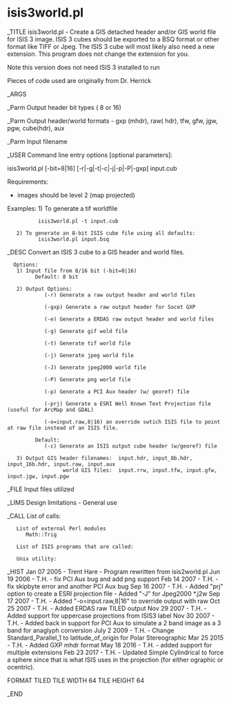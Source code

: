 isis3world.pl
============

_TITLE  isis3world.pl - Create a GIS detached header and/or GIS world file
                           for ISIS 3 image. ISIS 3 cubes should be exported to
                           a BSQ format or other format like TIFF or Jpeg.
                           The ISIS 3 cube will most
                           likely also need a new extension. This program
                           does not change the extension for you.

 Note this version does not need ISIS 3 installed to run

  Pieces of code used are originally from Dr. Herrick

_ARGS  

_Parm  Output header bit types ( 8 or 16)

_Parm  Output header/world formats - gxp (mhdr), raw( hdr), tfw, gfw, jgw, pgw, cube(hdr), aux

_Parm  Input filename

_USER  Command line entry options [optional parameters]:

   isis3world.pl [-bit=8|16] [-r|-g|-t|-c|-j|-p|-P|-gxp] input.cub

 Requirements:

   - images should be level 2 (map projected)

 Examples: 
       1) To generate a tif worldfile 

              isis3world.pl -t input.cub

       2) To generate an 8-bit ISIS cube file using all defaults:
              isis3world.pl input.bsq

_DESC Convert an ISIS 3 cube to a GIS header and world files.

      Options:
       1) Input file from 8/16 bit (-bit=8|16)
             Default: 8 bit

       2) Output Options:
                (-r) Generate a raw output header and world files

                (-gxp) Generate a raw output header for Socet GXP

                (-e) Generate a ERDAS raw output header and world files

                (-g) Generate gif wold file

                (-t) Generate tif world file

                (-j) Generate jpeg world file

                (-J) Generate jpeg2000 world file

                (-P) Generate png world file

                (-p) Generate a PCI Aux header (w/ georef) file

                (-prj) Generate a ESRI Well Known Text Projection file (useful for ArcMap and GDAL)

                (-o=input.raw,8|16) an override swtich ISIS file to point at raw file instead of an ISIS file.

             Default:
                (-c) Generate an ISIS output cube header (w/georef) file
                
       3) Output GIS header filenames:  input.hdr, input_8b.hdr, input_16b.hdr, input.raw, input.aux
                      world GIS files:  input.rrw, input.tfw, input.gfw, input.jgw, input.pgw

_FILE Input files utilized 


_LIMS  Design limitations
        - General use
    
_CALL  List of calls:

       List of external Perl modules
          Math::Trig

       List of ISIS programs that are called:

       Unix utility: 

_HIST
       Jan 07 2005 - Trent Hare - Program rewritten from isis2world.pl
       Jun 19 2006 - T.H. - fix PCI Aux bug and add png support
       Feb 14 2007 - T.H. - fix skipbyte error and another PCI Aux bug
       Sep 16 2007 - T.H. - Added "prj" option to create a ESRI projection file
                          - Added "-J" for Jpeg2000 *.j2w
       Sep 17 2007 - T.H. - Added "-o=input.raw,8|16" to override output with raw
       Oct 25 2007 - T.H. - Added ERDAS raw TILED output
       Nov 29 2007 - T.H. - Added support for uppercase projections from ISIS3 label
       Nov 30 2007 - T.H. - Added back in support for PCI Aux to simulate a 2 band
                            image as a 3 band for anaglyph conversion
       July 2 2009 - T.H. - Change Standard_Parallel_1 to latitude_of_origin for Polar Stereographic
       Mar 25 2015 - T.H. - Added GXP mhdr format
       May 18 2016 - T.H. - added support for multiple extensions
       Feb 23 2017 - T.H. - Updated Simple Cylindrical to force a sphere since that is what ISIS uses in
                                                the projection (for either ographic or ocentric).

FORMAT TILED
TILE WIDTH 64
TILE HEIGHT 64


_END

